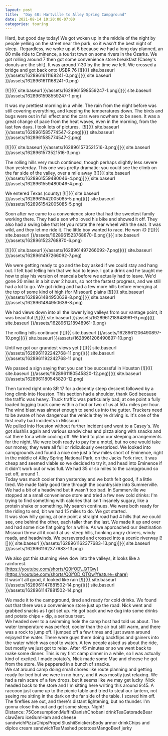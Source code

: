 ```yaml
---
layout: post
title:  "Day 48: Hartville to Alley Spring Campground"
date: 2021-08-14 10:20:00-07:00
categories: touring
---
```

Hard, but good day today! We got woken up in the middle of the night by people yelling on the street near the park, so it wasn't the best night of sleep.  Regardless, we woke up at 6 because we had a long day planned, an 80 mile ride to Eminence, a tourist town on some rivers in the Ozarks. We got rolling around 7 then got some convenience store breakfast (Casey's donuts are the shit). It was around 7:30 by the time we left. We crossed a bridge and got back onto USBR 76
[![]({{ site.baseurl }}/assets/1628961611168241-0.png)]({{ site.baseurl }}/assets/1628961611168241-0.png)

[![]({{ site.baseurl }}/assets/1628961598559247-1.png)]({{ site.baseurl }}/assets/1628961598559247-1.png)
  
It was my prettiest morning in a while. The rain from the night before was still covering everything, and keeping the temperatures down. The birds and bugs were out in full effect and the cars were nowhere to be seen. It was a great change of pace from the heat waves, even in the morning, from the last few days. I took lots of pictures. 
[![]({{ site.baseurl }}/assets/1628961585774547-2.png)]({{ site.baseurl }}/assets/1628961585774547-2.png)

[![]({{ site.baseurl }}/assets/1628961573521516-3.png)]({{ site.baseurl }}/assets/1628961573521516-3.png)
  
The rolling hills very much continued, though perhaps slightly less severe than yesterday. This one was pretty dramatic: you could see the climb on the far side of the valley, over a mile away
[![]({{ site.baseurl }}/assets/1628961559480046-4.png)]({{ site.baseurl }}/assets/1628961559480046-4.png)
  
We entered Texas (county)
[![]({{ site.baseurl }}/assets/1628961542005085-5.png)]({{ site.baseurl }}/assets/1628961542005085-5.png)
  
Soon after we came to a convenience store that had the sweetest family working there. They had a son who loved his bike and showed it off. They also had a swing bike that let you rotate the rear wheel with the seat. It was wild, and they let me ride it. The little boy wanted to race. He won :D
[![]({{ site.baseurl }}/assets/1628961523768870-6.png)]({{ site.baseurl }}/assets/1628961523768870-6.png)

[![]({{ site.baseurl }}/assets/1628961497266092-7.png)]({{ site.baseurl }}/assets/1628961497266092-7.png)
  
We were getting ready to go and the boy asked if we could stay and hang out. I felt bad telling him that we had to leave. I got a drink and he taught me how to play his version of mancala before we actually had to leave. We'd gone 20 miles in a bit over 2 hours, so not the fastest progress, and we still had a lot to go. We got riding and had a few more hills before emerging at the top of some kind of high (for Missouri) plains
[![]({{ site.baseurl }}/assets/1628961484950639-8.png)]({{ site.baseurl }}/assets/1628961484950639-8.png)
  
We had views down into all the lower lying valleys from our vantage point, it was beautiful
[![]({{ site.baseurl }}/assets/1628961218948961-9.png)]({{ site.baseurl }}/assets/1628961218948961-9.png)
  
The rolling hills continued
[![]({{ site.baseurl }}/assets/1628961206490897-10.png)]({{ site.baseurl }}/assets/1628961206490897-10.png)
  
Until we got our grandest views yet
[![]({{ site.baseurl }}/assets/1628961192242768-11.png)]({{ site.baseurl }}/assets/1628961192242768-11.png)
  
We passed a sign saying that you can't be successful in Houston
[![]({{ site.baseurl }}/assets/1628961180545820-12.png)]({{ site.baseurl }}/assets/1628961180545820-12.png)
  
Then turned right onto SR 17 for a decently steep descent followed by a long climb into Houston. This section had a shoulder, thank God because the traffic was heavy. Truck traffic was particularly bad; at one point a fully loaded logging truck came within a foot or two of us at 50+ miles per hour. The wind blast was almost enough to send us into the gutter. Truckers need to be aware of how dangerous the vehicle they're driving is. It's one of the first really bad incidents in Missouri  
We pulled into Houston without further incident and went to a Casey's. We got slushiis again and various sandwiches and pizza along with snacks and sat there for a while cooling off. We tried to plan our sleeping arrangements for the night. We were both ready to pay for a motel, but no one would take our money, they were all full or ridiculously overpriced. We looked into campgrounds and found a nice one just a few miles short of Eminence, right in the middle of Alley Spring National Park, on the Jacks Fork river. It was cheap and seemed viable so we decided to try it, and head into Eminence if it didn't work out or was full. We had 35 or so miles to the campground so set off, around 1.  
Today was much cooler than yesterday and we both felt good, if a little tired. We made fairly good time through the countryside into Summerville. We had a bit of a headwind but it wasn't too bad. In Summerville we stopped at a small convenience store and tried a few new cold drinks: I'm trying to find something with calories that isn't insanely sugary, like a protein shake or something. My search continues. We were both ready for the riding to end, bit we had 15 miles to do. We got started.   
It was slow hilly going, at one point a straight road had 4 hills that we could see, one behind the other, each taller than the last. We made it up and over and had some nice flat going for a while. As we approached our destination Missouri threw all it could at us: steep hills, honking angry drivers, windy roads, and headwinds. We persevered and crossed into a scenic riverway
[![]({{ site.baseurl }}/assets/1628961162377683-13.png)]({{ site.baseurl }}/assets/1628961162377683-13.png)
  
We also got this stunning view dow into the valleys, it looks like a rainforest.   
[https://youtube.com/shorts/Q0ifOD\_QTQw](https://youtube.com/shorts/Q0ifOD_QTQw?feature=share)  
It wasn't all good, it looked like rain
[![]({{ site.baseurl }}/assets/1628961147881502-14.png)]({{ site.baseurl }}/assets/1628961147881502-14.png)
  
We made it to the campground, tired and ready for cold drinks. We found out that there was a convenience store just up the road. Nick went and grabbed snacks as I got set up. He got back and we dug into some drinks and potato chips + dip, a serious treat.   
We headed over to a swimming hole the camp host had told us about. The water temperature was perfect, cooler than the air but still warm, and there was a rock to jump off. I jumped off a few times and just swam around enjoyed the water. There were guys there doing backflips and gainers into the water which was cool to watch. A few people asked us about the ride, but mostly we just got to relax. After 45 minutes or so we went back to make some dinner. This is my first camp dinner in a while, so I was actually kind of excited. I made potato's, Nick made some Mac and cheese he got from the store. We peppered in a bunch of snacks.   
We sat around camp doing small chores like route planning and getting ready for bed but we were in no hurry, and it was mostly just relaxing. We had a rain scare of a few drops, but it seems like we may get lucky  Nick headed back to the store and I'm sitting here writing this around 9:45. A raccoon just came up to the picnic table and tried to steal our lantern, not seeing me sitting in the dark on the far side of the table. I scared him off. The fireflies are out, and there's distant lightening, but no thunder. I'm gonna close this out and get some sleep. Night!  
Distance: 75Consumption:MuffinDanishChobani drinkTeaGatoradeBear clawZero iceGumHam and cheese sandwichPizzaChipsPropelSlushiiSnickersBody armor drinkChips and dipIce cream sandwichTeaMashed potatoesMangoBeef jerky
